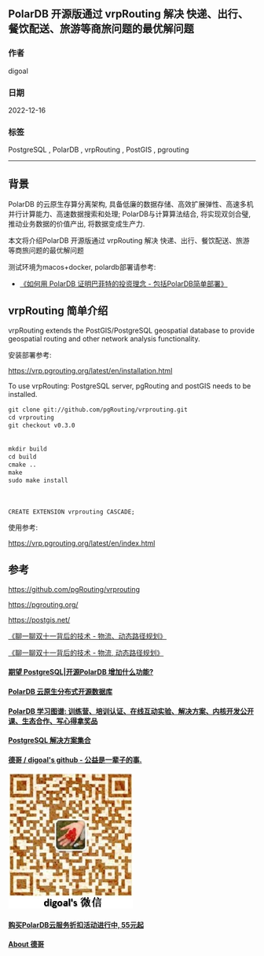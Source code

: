 ## PolarDB 开源版通过 vrpRouting 解决 快递、出行、餐饮配送、旅游等商旅问题的最优解问题     
                    
### 作者                    
digoal                    
                    
### 日期                    
2022-12-16                    
                    
### 标签                    
PostgreSQL , PolarDB , vrpRouting , PostGIS , pgrouting   
              
----           
               
## 背景   
PolarDB 的云原生存算分离架构, 具备低廉的数据存储、高效扩展弹性、高速多机并行计算能力、高速数据搜索和处理; PolarDB与计算算法结合, 将实现双剑合璧, 推动业务数据的价值产出, 将数据变成生产力.                    
                  
本文将介绍PolarDB 开源版通过 vrpRouting 解决 快递、出行、餐饮配送、旅游等商旅问题的最优解问题        
                
测试环境为macos+docker, polardb部署请参考:                  
- [《如何用 PolarDB 证明巴菲特的投资理念 - 包括PolarDB简单部署》](../202209/20220908_02.md)                  
                
## vrpRouting 简单介绍   
vrpRouting extends the PostGIS/PostgreSQL geospatial database to provide geospatial routing and other network analysis functionality.  
  
安装部署参考:  
  
https://vrp.pgrouting.org/latest/en/installation.html  
  
To use vrpRouting: PostgreSQL server, pgRouting and postGIS needs to be installed.  
  
```  
git clone git://github.com/pgRouting/vrprouting.git  
cd vrprouting  
git checkout v0.3.0  
  
  
mkdir build  
cd build  
cmake ..  
make  
sudo make install  
  
  
  
CREATE EXTENSION vrprouting CASCADE;  
```  
  
使用参考:  
  
https://vrp.pgrouting.org/latest/en/index.html  
  
## 参考  
https://github.com/pgRouting/vrprouting  
  
https://pgrouting.org/  
  
https://postgis.net/  
  
[《聊一聊双十一背后的技术 - 物流、动态路径规划》](../201611/20161114_01.md)  
  
[《聊一聊双十一背后的技术 - 物流, 动态路径规划》](../201607/20160710_01.md)  
  
  
#### [期望 PostgreSQL|开源PolarDB 增加什么功能?](https://github.com/digoal/blog/issues/76 "269ac3d1c492e938c0191101c7238216")
  
  
#### [PolarDB 云原生分布式开源数据库](https://github.com/ApsaraDB "57258f76c37864c6e6d23383d05714ea")
  
  
#### [PolarDB 学习图谱: 训练营、培训认证、在线互动实验、解决方案、内核开发公开课、生态合作、写心得拿奖品](https://www.aliyun.com/database/openpolardb/activity "8642f60e04ed0c814bf9cb9677976bd4")
  
  
#### [PostgreSQL 解决方案集合](../201706/20170601_02.md "40cff096e9ed7122c512b35d8561d9c8")
  
  
#### [德哥 / digoal's github - 公益是一辈子的事.](https://github.com/digoal/blog/blob/master/README.md "22709685feb7cab07d30f30387f0a9ae")
  
  
![digoal's wechat](../pic/digoal_weixin.jpg "f7ad92eeba24523fd47a6e1a0e691b59")
  
  
#### [购买PolarDB云服务折扣活动进行中, 55元起](https://www.aliyun.com/activity/new/polardb-yunparter?userCode=bsb3t4al "e0495c413bedacabb75ff1e880be465a")
  
  
#### [About 德哥](https://github.com/digoal/blog/blob/master/me/readme.md "a37735981e7704886ffd590565582dd0")
  
